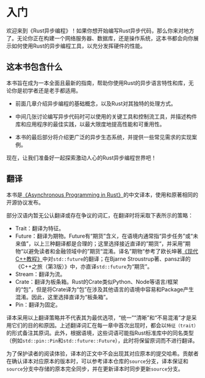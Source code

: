 # 入门

欢迎来到《Rust异步编程》！如果你想开始编写Rust异步代码，那么你来对地方了。无论你正在构建一个网络服务器、数据库，还是操作系统，这本书都会向你展示如何使用Rust的异步编程工具，以充分发挥硬件的性能。

## 这本书包含什么

本书旨在成为一本全面且最新的指南，帮助你使用Rust的异步语言特性和库，无论你是初学者还是老手都适用。

- 前面几章介绍异步编程的基础概念，以及Rust对其独特的处理方式。

- 中间几张讨论编写异步代码时可以使用的关键工具和控制流工具，并描述构件库和应用程序的最佳实践，以最大限度地提高性能和可重用性。

- 本书的最后部分将介绍更广泛的异步生态系统，并提供一些常见需求的实现案例。

现在，让我们准备好一起探索激动人心的Rust异步编程世界吧！

## 翻译

本书是[《Asynchronous Programming in Rust》](https://rust-lang.github.io/async-book/index.html)的中文译本，使用和原著相同的开源协议发布。

部分汉语内暂无公认翻译或存在争议的词汇，在翻译时将采取下表所示的策略：

- Trait：翻译为特征。
- Future：翻译为期物。Future有“期货”含义，在语境内通常指“异步任务”或“未来值”，以上三种翻译都是合理的；这里选择接近直译的”期货“，并采用”期物“以避免读者和金融领域中的”期货“混淆。译名”期物“参考了欧长坤著[《现代C++教程》](https://changkun.de/modern-cpp/)中对`std::future`的翻译；在Bjarne Stroustrup著、pansz译的《C++之旅（第3版）》中，亦直译`std::future`为“期货”。
- Stream：翻译为流。
- Crate：翻译为板条箱。Rust的Crate类似Python、Node等语言/框架的“包”，但是将Crate译为“包”在涉及其他语言的语境中容易和Package产生混淆。因此，这里选择直译为“板条箱”。
- Pin：翻译为固定。

译本采用以上翻译策略并不代表其为最优选项，“统一”“清晰”和“不易混淆”才是采用它们的目的和原因。上述翻译词汇在每一章中首次出现时，都会以`特征（trait）`的形式备注其原词。此外，根据语境，这些词语可能指Rust标准库中的同名类型（例如`std::pin::Pin`和`std::future::Future`），此时将保留原词而不进行翻译。

为了保护读者的阅读体验，译本的正文中不会出现其对应原本的提交哈希。贡献者在确认译本对应原本的版本时，可以参考译本仓库的`source`分支，译本保证和`source`分支中存储的原本完全同步，并在更新译本时同步更新`source`分支。

